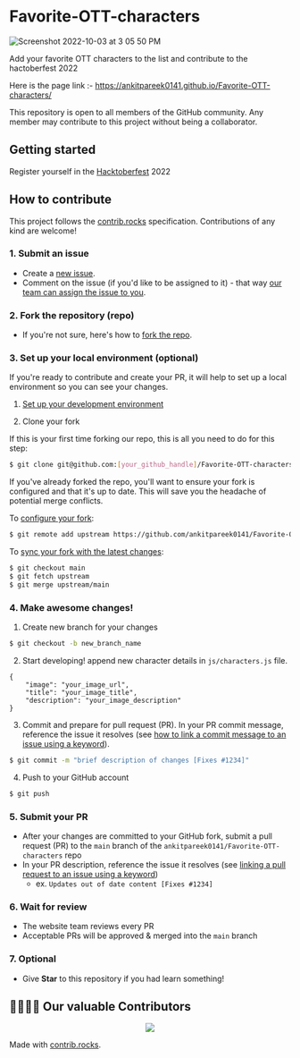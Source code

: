 # Favorite-OTT-characters
![Screenshot 2022-10-03 at 3 05 50 PM](https://user-images.githubusercontent.com/68502136/193546635-a20aa437-9699-4348-bb05-8a0a3d68e264.png)

Add your favorite OTT characters to the list and contribute to the hactoberfest 2022

Here is the page link :- https://ankitpareek0141.github.io/Favorite-OTT-characters/

This repository is open to all members of the GitHub community. Any member may contribute to this project without being a collaborator.


## Getting started
Register yourself in the [Hacktoberfest](https://hacktoberfest.com/) 2022 

## How to contribute

This project follows the [contrib.rocks](https://contrib.rocks/) specification. Contributions of any kind are welcome!

### 1. Submit an issue

- Create a [new issue](https://github.com/ankitpareek0141/Favorite-OTT-characters/issues/new/choose).
- Comment on the issue (if you'd like to be assigned to it) - that way [our team can assign the issue to you](https://github.blog/2019-06-25-assign-issues-to-issue-commenters/).

### 2. Fork the repository (repo)

- If you're not sure, here's how to [fork the repo](https://help.github.com/en/articles/fork-a-repo).

### 3. Set up your local environment (optional)

If you're ready to contribute and create your PR, it will help to set up a local environment so you can see your changes.

1. [Set up your development environment](https://www.gatsbyjs.com/docs/tutorial/part-zero/)

2. Clone your fork

If this is your first time forking our repo, this is all you need to do for this step:

```sh
$ git clone git@github.com:[your_github_handle]/Favorite-OTT-characters.git && cd Favorite-OTT-characters
```

If you've already forked the repo, you'll want to ensure your fork is configured and that it's up to date. This will save you the headache of potential merge conflicts.

To [configure your fork](https://docs.github.com/en/github/collaborating-with-issues-and-pull-requests/configuring-a-remote-for-a-fork):

```sh
$ git remote add upstream https://github.com/ankitpareek0141/Favorite-OTT-characters.git
```

To [sync your fork with the latest changes](https://docs.github.com/en/github/collaborating-with-issues-and-pull-requests/syncing-a-fork):

```sh
$ git checkout main
$ git fetch upstream
$ git merge upstream/main
```

### 4. Make awesome changes!

1. Create new branch for your changes

```sh
$ git checkout -b new_branch_name
```

2. Start developing! append new character details in `js/characters.js` file.
```
{
    "image": "your_image_url",
    "title": "your_image_title",
    "description": "your_image_description"
}
``` 

3. Commit and prepare for pull request (PR). In your PR commit message, reference the issue it resolves (see [how to link a commit message to an issue using a keyword](https://docs.github.com/en/free-pro-team@latest/github/managing-your-work-on-github/linking-a-pull-request-to-an-issue#linking-a-pull-request-to-an-issue-using-a-keyword)).

```sh
$ git commit -m "brief description of changes [Fixes #1234]"
```

4. Push to your GitHub account

```sh
$ git push
```

### 5. Submit your PR

- After your changes are committed to your GitHub fork, submit a pull request (PR) to the `main` branch of the `ankitpareek0141/Favorite-OTT-characters` repo
- In your PR description, reference the issue it resolves (see [linking a pull request to an issue using a keyword](https://docs.github.com/en/free-pro-team@latest/github/managing-your-work-on-github/linking-a-pull-request-to-an-issue#linking-a-pull-request-to-an-issue-using-a-keyword))
  - ex. `Updates out of date content [Fixes #1234]`

### 6. Wait for review

- The website team reviews every PR
- Acceptable PRs will be approved & merged into the `main` branch

### 7. Optional
- Give __Star__ to this repository if you had learn something!


## 👩‍💻👨‍💻 Our valuable Contributors

<p align="center">
<a href="https://github.com/angular/angular-ja/graphs/contributors">
  <img src="https://contrib.rocks/image?repo=angular/angular-ja" />
</a>

Made with [contrib.rocks](https://contrib.rocks).</p>
